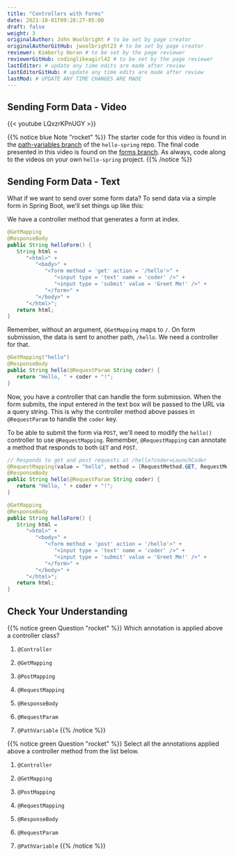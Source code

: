 ```yaml
---
title: "Controllers with Forms"
date: 2021-10-01T09:28:27-05:00
draft: false
weight: 3
originalAuthor: John Woolbright # to be set by page creator
originalAuthorGitHub: jwoolbright23 # to be set by page creator
reviewer: Kimberly Horan # to be set by the page reviewer
reviewerGitHub: codinglikeagirl42 # to be set by the page reviewer
lastEditor: # update any time edits are made after review
lastEditorGitHub: # update any time edits are made after review
lastMod: # UPDATE ANY TIME CHANGES ARE MADE
---
```


## Sending Form Data - Video

{{< youtube LQxzrKPnUGY >}}

{{% notice blue Note "rocket" %}}
The starter code for this video is found in the [path-variables branch](https://github.com/LaunchCodeEducation/hello-spring/tree/path-variables) of the `hello-spring` repo. The final code presented in this video is found on the [forms branch](https://github.com/LaunchCodeEducation/hello-spring/tree/forms). As always, code along to the videos on your own `hello-spring` project.
{{% /notice %}}

## Sending Form Data - Text

What if we want to send over some form data? To send data via a simple form in Spring Boot, we'll set things up like this:

We have a controller method that generates a form at index.

```java
@GetMapping
@ResponseBody
public String helloForm() {
   String html = 
      "<html>" +
         "<body>" +
            "<form method = 'get' action = '/hello'>" +
               "<input type = 'text' name = 'coder' />" +
               "<input type = 'submit' value = 'Greet Me!' />" +
            "</form>" +
         "</body>" +
      "</html>";
   return html;
}
```

Remember, without an argument, `@GetMapping` maps to `/`. On form submission, the data is sent to another path, `/hello`. We need a controller for that.

```java
@GetMapping("hello")
@ResponseBody
public String hello(@RequestParam String coder) {
   return "Hello, " + coder + "!";
}
```

Now, you have a controller that can handle the form submission. When the form submits, the input entered in the text box will be passed to the URL via a query string. This is why the controller method above passes in `@RequestParam` to handle the `coder` key.

To be able to submit the form via `POST`, we'll need to modify the `hello()` controller to use `@RequestMapping`. Remember, `@RequestMapping` can annotate a method that responds to both `GET` and `POST`.

```java
// Responds to get and post requests at /hello?coder=LaunchCoder
@RequestMapping(value = "hello", method = {RequestMethod.GET, RequestMethod.POST})
@ResponseBody
public String hello(@RequestParam String coder) {        
   return "Hello, " + coder + "!";
}

@GetMapping
@ResponseBody
public String helloForm() {
   String html = 
      "<html>" +
         "<body>" +
            "<form method = 'post' action = '/hello'>" +
               "<input type = 'text' name = 'coder' />" +
               "<input type = 'submit' value = 'Greet Me!' />" +
            "</form>" +
         "</body>" +
      "</html>";
   return html;
}
```

## Check Your Understanding

{{% notice green Question "rocket" %}}
Which annotation is applied above a controller class?

1. `@Controller`
      
1. `@GetMapping`

1. `@PostMapping`

1. `@RequestMapping`

1. `@ResponseBody`

1. `@RequestParam`

1. `@PathVariable`
{{% /notice %}}

{{% notice green Question "rocket" %}}
Select all the annotations applied above a controller method from the list below. 
1. `@Controller`
      
1. `@GetMapping`

1. `@PostMapping`

1. `@RequestMapping`

1. `@ResponseBody`

1. `@RequestParam`

1. `@PathVariable`
{{% /notice %}}

